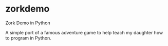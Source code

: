 # zorkdemo
Zork Demo in Python

A simple port of a famous adventure game to help teach my daughter how to program in Python.
